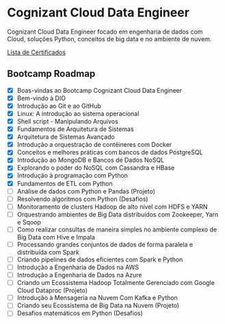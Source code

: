 # Cognizant Cloud Data Engineer
Cognizant Cloud Data Engineer focado em engenharia de dados com Cloud, soluções Python, conceitos de big data e no ambiente de nuvem.

[Lista de Certificados](https://github.com/MyDevSaga/Cognizant_Bootcamp/tree/master/certificados "Certificados")

## Bootcamp Roadmap
- [x] Boas-vindas ao Bootcamp Cognizant Cloud Data Engineer
- [x] Bem-vindo à DIO
- [x] Introdução ao Git e ao GitHub
- [x] Linux: A introdução ao sistema operacional
- [x] Shell script - Manipulando Arquivos
- [x] Fundamentos de Arquitetura de Sistemas
- [x] Arquitetura de Sistemas Avançado
- [x] Introdução a orquestração de contêineres com Docker
- [x] Conceitos e melhores práticas com bancos de dados PostgreSQL
- [x] Introdução ao MongoDB e Bancos de Dados NoSQL
- [x] Explorando o poder do NoSQL com Cassandra e HBase
- [x] Introdução à programação com Python
- [x] Fundamentos de ETL com Python
- [ ] Análise de dados com Python e Pandas (Projeto)
- [ ] Resolvendo algoritmos com Python (Desafios)
- [ ] Monitoramento de clusters Hadoop de alto nível com HDFS e YARN
- [ ] Orquestrando ambientes de Big Data distribuídos com Zookeeper, Yarn e Sqoop
- [ ] Como realizar consultas de maneira simples no ambiente complexo de Big Data com Hive e Impala
- [ ] Processando grandes conjuntos de dados de forma paralela e distribuída com Spark
- [ ] Criando pipelines de dados eficientes com Spark e Python
- [ ] Introdução a Engenharia de Dados na AWS
- [ ] Introdução a Engenharia de Dados na Azure
- [ ] Criando um Ecossistema Hadoop Totalmente Gerenciado com Google Cloud Dataproc (Projeto)
- [ ] Introdução à Mensageria na Nuvem Com Kafka e Python
- [ ] Criando seu Ecossistema de Big Data na Nuvem (Projeto)
- [ ] Desafios matemáticos em Python (Desafios)
